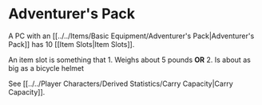 # Adventurer's Pack

A PC with an [[../../Items/Basic Equipment/Adventurer's Pack|Adventurer's Pack]] has 10 [[Item Slots\|Item Slots]]. 

An item slot is something that 
	1. Weighs about 5 pounds **OR** 
	2. Is about as big as a bicycle helmet 

See [[../../Player Characters/Derived Statistics/Carry Capacity|Carry Capacity]].